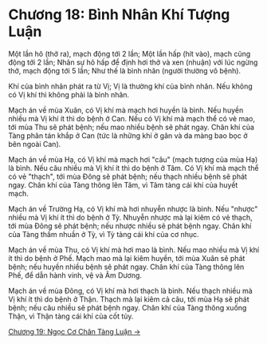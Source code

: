 # Chương 18: Bình Nhân Khí Tượng Luận

Một lần hô (thở ra), mạch động tới 2 lần; Một lần hấp (hít vào), mạch cũng động
tới 2 lần; Nhân sự hô hấp để định hơi thở và xen (nhuận) với lúc ngừng thở, mạch
động tới 5 lần; Như thế là bình nhân (người thường vô bệnh).

Khí của bình nhân phát ra từ Vị; Vị là thường khí của bình nhân. Nếu không có Vị
khí thì không phải là bình nhân.

Mạch án về mùa Xuân, có Vị khí mà mạch hơi huyền là bình. Nếu huyền nhiều mà Vị
khí ít thì do bệnh ở Can. Nếu có Vị khí mà mạch thể có vẻ mao, tới mùa Thu sẽ
phát bệnh; nếu mao nhiều bệnh sẽ phát ngay. Chân khí của Tàng phân tán khắp ở Can
(tức là những khí ở gân và da màng bao bọc ở bên ngoài Can).

Mạch án về mùa Hạ, có Vị khí mà mạch hơi "câu" (mạch tượng của mùa Hạ) là bình.
Nếu câu nhiều mà Vị khí ít thì do bệnh ở Tâm. Có Vị khí mà mạch thể có vẻ
"thạch", tới mùa Đông sẽ phát bệnh; nếu thạch nhiều bệnh sẽ phát ngay. Chân khí
của Tàng thông lên Tâm, vì Tâm tàng cái khí của huyết mạch.

Mạch án về Trường Hạ, có Vị khí mà hơi nhuyễn nhược là bình. Nếu "nhược" nhiều mà
Vị khí ít thì do bệnh ở Tỳ. Nhuyễn nhược mà lại kiêm có vẻ thạch, tới mùa Đông sẽ
phát bệnh; nếu nhược nhiều sẽ phát bệnh ngay. Chân khí của Tàng thấm nhuần ở Tỳ,
vì Tỳ tàng cái khí của cơ nhục.

Mạch án về mùa Thu, có Vị khí mà hơi mao là bình. Nếu mao nhiều mà Vị khí ít thì
do bệnh ở Phế. Mạch mao mà lại kiêm huyền, tới mùa Xuân sẽ phát bệnh; nếu huyền
nhiều bệnh sẽ phát ngay. Chân khí của Tàng thông lên Phế, để dẫn hành vinh, vệ và
Âm Dương.

Mạch án về mùa Đông, có Vị khí mà hơi thạch là bình. Nếu thạch nhiều mà Vị khí ít
thì do bệnh ở Thận. Thạch mà lại kiêm cả câu, tới mùa Hạ sẽ phát bệnh; nếu câu
nhiều sẽ phát bệnh ngay. Chân khí của Tàng thông xuống Thận, vì Thận tàng cái khí
của cốt tủy.

[Chương 19: Ngọc Cơ Chân Tàng Luận &rarr;](https://github.com/thaicuc/sach-y-dich/blob/master/contents/19-ngoc-co-chan-tang-luan.md)
